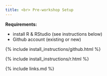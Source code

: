 ```yaml
---
title: <br> Pre-workshop Setup
---
```

**Requirements:**
- install R & RStudio (see instructions below)
- Github account (existing or new)

{% include install_instructions/github.html %}

{% include install_instructions/r.html %}

{% include links.md %}
